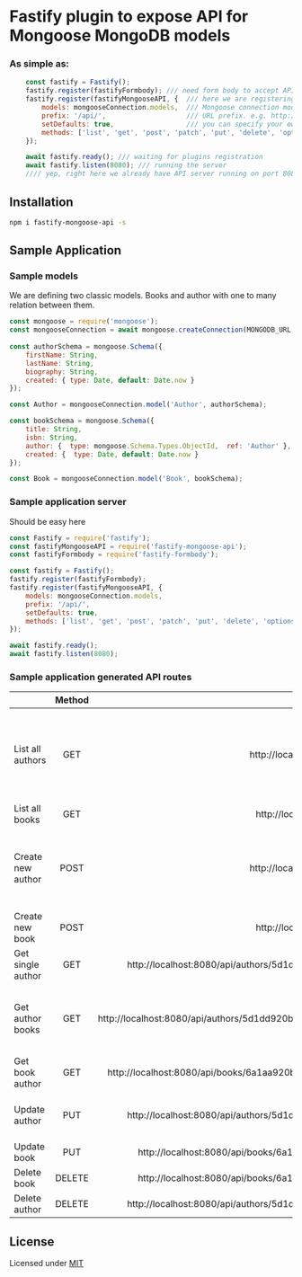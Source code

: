 # Fastify plugin to expose API for Mongoose MongoDB models

### As simple as:
```javascript
    const fastify = Fastify();
    fastify.register(fastifyFormbody); /// need form body to accept API parameters
    fastify.register(fastifyMongooseAPI, {  /// here we are registering our plugin
        models: mongooseConnection.models,  /// Mongoose connection models
        prefix: '/api/',                    /// URL prefix. e.g. http://localhost/api/...
        setDefaults: true,                  /// you can specify your own api methods on models, our trust our default ones (check em here)
        methods: ['list', 'get', 'post', 'patch', 'put', 'delete', 'options'] /// HTTP methods
    });

    await fastify.ready(); /// waiting for plugins registration
    await fastify.listen(8080); /// running the server
    //// yep, right here we already have API server running on port 8080 with methods for all MongoDB models of your mongoose instance.
```
## Installation

```bash
npm i fastify-mongoose-api -s
```

## Sample Application 

### Sample models

We are defining two classic models. Books and author with one to many relation between them.

``` javascript
const mongoose = require('mongoose');
const mongooseConnection = await mongoose.createConnection(MONGODB_URL, { useNewUrlParser: true });
    
const authorSchema = mongoose.Schema({
    firstName: String,
    lastName: String,
    biography: String,
    created: { type: Date, default: Date.now }
});

const Author = mongooseConnection.model('Author', authorSchema);

const bookSchema = mongoose.Schema({
    title: String,
    isbn: String,
    author: {  type: mongoose.Schema.Types.ObjectId,  ref: 'Author' },
    created: {  type: Date, default: Date.now }
});

const Book = mongooseConnection.model('Book', bookSchema);
```
### Sample application server
Should be easy here
```javascript
const Fastify = require('fastify');
const fastifyMongooseAPI = require('fastify-mongoose-api');
const fastifyFormbody = require('fastify-formbody');

const fastify = Fastify();
fastify.register(fastifyFormbody);
fastify.register(fastifyMongooseAPI, {
    models: mongooseConnection.models,
    prefix: '/api/',
    setDefaults: true,
    methods: ['list', 'get', 'post', 'patch', 'put', 'delete', 'options']
});

await fastify.ready();
await fastify.listen(8080);
```
### Sample application generated API routes

|         | Method           | URL  |    |
| ------------- |:-------------:| -----:| -----:| 
| List all authors | GET | http://localhost:8080/api/authors | Pagination, sorting and filtering are ready ( todo: link to doc section ) |
| List all books | GET | http://localhost:8080/api/books |   |
| Create new author | POST | http://localhost:8080/api/authors | Send properties using FormData ( todo: link to sample code ) |
| Create new book | POST | http://localhost:8080/api/books |  |
| Get single author | GET | http://localhost:8080/api/authors/5d1dd920bfff30ff2ffb8593 | |
| Get author books | GET | http://localhost:8080/api/authors/5d1dd920bfff30ff2ffb8593/books | Plugin build relations based on models definition |
| Get book author | GET | http://localhost:8080/api/books/6a1aa920bfff30ff2ffb81af/author | Same in reverse way |
| Update author | PUT | http://localhost:8080/api/authors/5d1dd920bfff30ff2ffb8593 | Send properties using FormData |
| Update book | PUT | http://localhost:8080/api/books/6a1aa920bfff30ff2ffb81af |   |
| Delete book | DELETE | http://localhost:8080/api/books/6a1aa920bfff30ff2ffb81af | Be careful |
| Delete author | DELETE | http://localhost:8080/api/authors/5d1dd920bfff30ff2ffb8593 |   |

## License

Licensed under [MIT](./LICENSE)